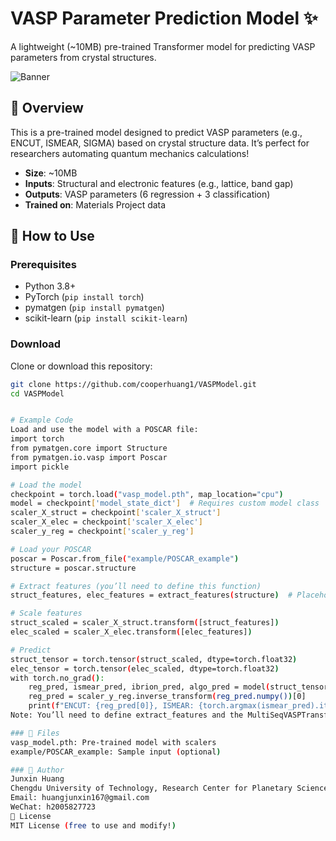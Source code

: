 # VASP Parameter Prediction Model ✨

A lightweight (~10MB) pre-trained Transformer model for predicting VASP parameters from crystal structures.

![Banner](https://th.bing.com/th/id/OIP.NCjRipLKkVX0Q-RvQSS7KgHaEK?pid=ImgDet&w=474&h=266&rs=1)

## 🌟 Overview
This is a pre-trained model designed to predict VASP parameters (e.g., ENCUT, ISMEAR, SIGMA) based on crystal structure data. It’s perfect for researchers automating quantum mechanics calculations!

- **Size**: ~10MB
- **Inputs**: Structural and electronic features (e.g., lattice, band gap)
- **Outputs**: VASP parameters (6 regression + 3 classification)
- **Trained on**: Materials Project data

## 🚀 How to Use

### Prerequisites
- Python 3.8+
- PyTorch (`pip install torch`)
- pymatgen (`pip install pymatgen`)
- scikit-learn (`pip install scikit-learn`)

### Download
Clone or download this repository:
```bash
git clone https://github.com/cooperhuang1/VASPModel.git
cd VASPModel


# Example Code
Load and use the model with a POSCAR file:
import torch
from pymatgen.core import Structure
from pymatgen.io.vasp import Poscar
import pickle

# Load the model
checkpoint = torch.load("vasp_model.pth", map_location="cpu")
model = checkpoint['model_state_dict']  # Requires custom model class
scaler_X_struct = checkpoint['scaler_X_struct']
scaler_X_elec = checkpoint['scaler_X_elec']
scaler_y_reg = checkpoint['scaler_y_reg']

# Load your POSCAR
poscar = Poscar.from_file("example/POSCAR_example")
structure = poscar.structure

# Extract features (you’ll need to define this function)
struct_features, elec_features = extract_features(structure)  # Placeholder

# Scale features
struct_scaled = scaler_X_struct.transform([struct_features])
elec_scaled = scaler_X_elec.transform([elec_features])

# Predict
struct_tensor = torch.tensor(struct_scaled, dtype=torch.float32)
elec_tensor = torch.tensor(elec_scaled, dtype=torch.float32)
with torch.no_grad():
    reg_pred, ismear_pred, ibrion_pred, algo_pred = model(struct_tensor, elec_tensor)
    reg_pred = scaler_y_reg.inverse_transform(reg_pred.numpy())[0]
    print(f"ENCUT: {reg_pred[0]}, ISMEAR: {torch.argmax(ismear_pred).item()}")
Note: You’ll need to define extract_features and the MultiSeqVASPTransformer class based on your original code.

### 📁 Files
vasp_model.pth: Pre-trained model with scalers
example/POSCAR_example: Sample input (optional)

### 👤 Author
Junxin Huang
Chengdu University of Technology, Research Center for Planetary Science
Email: huangjunxin167@gmail.com
WeChat: h2005827723
📜 License
MIT License (free to use and modify!)

